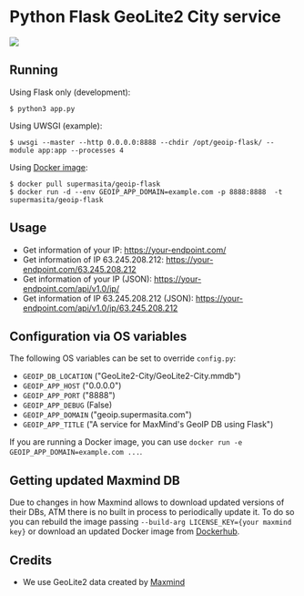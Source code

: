 # Python Flask GeoLite2 City service
![](https://api.travis-ci.org/supermasita/geoip-flask.svg?branch=master)

## Running
Using Flask only (development):
```
$ python3 app.py
```

Using UWSGI (example):
```
$ uwsgi --master --http 0.0.0.0:8888 --chdir /opt/geoip-flask/ --module app:app --processes 4
```

Using [Docker image](https://hub.docker.com/r/supermasita/geoip-flask):
```
$ docker pull supermasita/geoip-flask
$ docker run -d --env GEOIP_APP_DOMAIN=example.com -p 8888:8888  -t supermasita/geoip-flask
```

## Usage
* Get information of your IP: <https://your-endpoint.com/>
* Get information of IP 63.245.208.212: <https://your-endpoint.com/63.245.208.212>
* Get information of your IP (JSON): <https://your-endpoint.com/api/v1.0/ip/>
* Get information of IP 63.245.208.212 (JSON): <https://your-endpoint.com/api/v1.0/ip/63.245.208.212>

## Configuration via OS variables
The following OS variables can be set to override `config.py`:
* `GEOIP_DB_LOCATION` ("GeoLite2-City/GeoLite2-City.mmdb")
* `GEOIP_APP_HOST` ("0.0.0.0")
* `GEOIP_APP_PORT` ("8888")
* `GEOIP_APP_DEBUG` (False)
* `GEOIP_APP_DOMAIN` ("geoip.supermasita.com")
* `GEOIP_APP_TITLE` ("A service for MaxMind's GeoIP DB using Flask")

If you are running a Docker image, you can use `docker run -e GEOIP_APP_DOMAIN=example.com ...`.

## Getting updated Maxmind DB
Due to changes in how Maxmind allows to download updated versions of their DBs, ATM there is no built in process to periodically update it. To do so you can rebuild the image passing `--build-arg LICENSE_KEY={your maxmind key}` or download an updated Docker image from [Dockerhub](https://hub.docker.com/r/supermasita/geoip-flask).

## Credits
* We use GeoLite2 data created by [Maxmind](http://www.maxmind.com)
